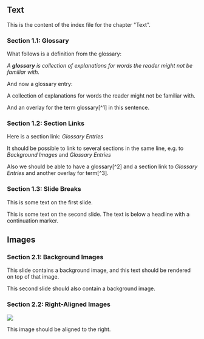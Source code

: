 
## Text 


This is the content of the index file for the chapter "Text".


### Section 1.1: Glossary

What follows is a definition from the glossary:

_A **glossary** is collection of explanations for words the reader might not be familiar with._

And now a glossary entry:

A collection of explanations for words the reader might not be familiar with.

And an overlay for the term glossary[^1] in this sentence.


### Section 1.2: Section Links

Here is a section link: _Glossary Entries_

It should be possible to link to several sections in the same line, e.g. to _Background Images_ and _Glossary Entries_

Also we should be able to have a glossary[^2] and a section link to _Glossary Entries_ and another overlay for term[^3].

### Section 1.3: Slide Breaks

This is some text on the first slide.



This is some text on the second slide. The text is below a headline with a continuation marker.



## Images 

### Section 2.1: Background Images



This slide contains a background image, and this text should be rendered on top of that image.





This second slide should also contain a background image.


### Section 2.2: Right-Aligned Images

![](img/half.png)

This image should be aligned to the right.


